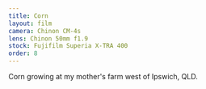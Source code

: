 ```yaml
---
title: Corn
layout: film
camera: Chinon CM-4s
lens: Chinon 50mm f1.9
stock: Fujifilm Superia X-TRA 400
order: 8
---
```


Corn growing at my mother's farm west of Ipswich, QLD.
